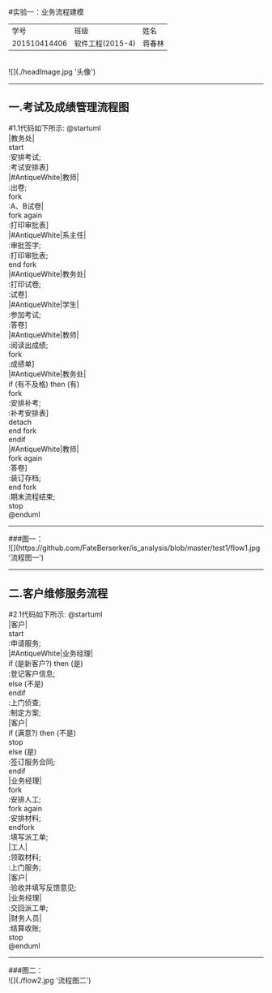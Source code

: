 #实验一：业务流程建模
<table>
    <tr>
        <td>学号</td>
		<td>班级</td>
		<td>姓名</td>
    </tr>
	<tr>
        <td>201510414406</td>
		<td>软件工程(2015-4)</td>
		<td>蒋春林</td>		
    </tr>
</table><br>
![](./headImage.jpg '头像')
<hr>
<h2>一.考试及成绩管理流程图</h2>
#1.1代码如下所示:
@startuml<br>
|教务处|<br>
start<br>
:安排考试;<br>
:考试安排表]<br>
|#AntiqueWhite|教师|<br>
:出卷;<br>
fork<br>
    :A、B试卷|<br>
fork again<br>
    :打印审批表]<br>
|#AntiqueWhite|系主任|<br>
    :审批签字;<br>
    :打印审批表;<br>
end fork<br>
|#AntiqueWhite|教务处|<br>
:打印试卷;<br>
:试卷]<br>
|#AntiqueWhite|学生|<br>
:参加考试;<br>
:答卷]<br>
|#AntiqueWhite|教师|<br>
:阅读出成绩;<br>
fork<br>
    :成绩单]<br>
|#AntiqueWhite|教务处|<br>
if (有不及格) then (有)<br>
    fork<br>
    :安排补考;<br>
    :补考安排表]<br>
    detach<br>
    end fork<br>
endif<br>
|#AntiqueWhite|教师|<br>
fork again<br>
    :答卷]<br>
    :装订存档;<br>
end fork<br>
:期末流程结束;<br>
stop<br>
@enduml<br>
<hr>
###图一：<br>
![](https://github.com/FateBerserker/is_analysis/blob/master/test1/flow1.jpg '流程图一')
<hr>
<h2>二.客户维修服务流程</h2>
#2.1代码如下所示:
@startuml<br>
|客户|<br>
start<br>
:申请服务;<br>
|#AntiqueWhite|业务经理|<br>
if (是新客户?) then (是)<br>
:登记客户信息;<br>
else (不是)<br>
endif<br>
:上门侦查;<br>
:制定方案;<br>
|客户|<br>
if (满意?) then (不是)<br>
stop<br>
else (是)<br>
:签订服务合同;<br>
endif<br>
|业务经理|<br>
fork<br>
:安排人工;<br>
fork again<br>
:安排材料;<br>
endfork<br>
:填写派工单;<br>
|工人|<br>
:领取材料;<br>
:上门服务;<br>
|客户|<br>
:验收并填写反馈意见;<br>
|业务经理|<br>
:交回派工单;<br>
|财务人员|<br>
:结算收账;<br>
stop<br>
@enduml<br>
<hr>
###图二：<br>
![](./flow2.jpg '流程图二')